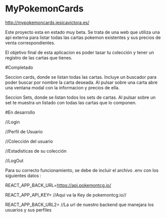 # MyPokemonCards

http://mypokemoncards.jesicavictora.es/

Este proyecto esta en estado muy beta.
Se trata de una web que utiliza una api externa para listar todas las cartas pokemon existentes y sus precios de venta correspondientes.

El objetivo final de esta aplicacion es poder tasar tu colección y tener un registro de las cartas que tienes.

#Completado

Seccion cards, donde se listan todas las cartas.
Incluye un buscador para poder buscar por nombre la carta deseada.
Al pulsar sobre una carta abre una ventana modal con la informacion y precios de ella.

Seccion Sets, donde se listan todos los sets de cartas.
Al pulsar sobre un set te muestra un listado con todas las cartas que lo componen.

#En desarrollo

//Login

//Perfil de Usuario

//Colección del usuario

//Estadisticas de su colección

//LogOut

Para su correcto funcionamiento, se debe de incluir el archivo .env con los siguientes datos :

REACT_APP_BACK_URL=https://api.pokemontcg.io/

REACT_APP_API_KEY= //Aqui va la Key de pokemontcg.io//

REACT_APP_BACK_URL2= //La url de nuestro backend que manejara los usuarios y sus perfiles 

